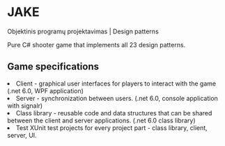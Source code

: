 # JAKE
Objektinis programų projektavimas | Design patterns

Pure C# shooter game that implements all 23 design patterns.

<h2> Game specifications </h2>

<li>Client - graphical user interfaces for players to interact with the game (.net 6.0, WPF application) </li>
<li>Server - synchronization between users. (.net 6.0, console application with signalr)</li>
<li>Class library - reusable code and data structures that can be shared between the client and server applications. (.net 6.0 class library)</li>
<li>Test XUnit test projects for every project part - class library, client, server, UI.</li>
